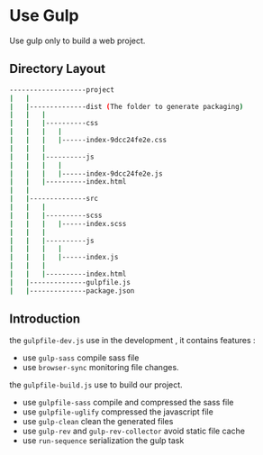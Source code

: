# Use Gulp

Use gulp only to build a web project.

## Directory Layout

```sh
-------------------project
|   |
|   |--------------dist (The folder to generate packaging)
|   |   |
|   |   |----------css
|   |   |   |
|   |   |   |------index-9dcc24fe2e.css
|   |   |
|   |   |----------js
|   |   |   |
|   |   |   |------index-9dcc24fe2e.js
|   |   |----------index.html 
|   |
|   |--------------src
|   |   |
|   |   |----------scss
|   |   |   |------index.scss
|   |   |
|   |   |----------js
|   |   |   |
|   |   |   |------index.js
|   |   |
|   |   |----------index.html
|   |--------------gulpfile.js
|   |--------------package.json
```

## Introduction

the `gulpfile-dev.js` use in the development , it contains features :

- use `gulp-sass` compile sass file
- use `browser-sync` monitoring file changes.

the `gulpfile-build.js` use to build our project.

- use `gulpfile-sass` compile and compressed the sass file
- use `gulpfile-uglify` compressed the javascript file
- use `gulp-clean` clean the generated files
- use `gulp-rev` and `gulp-rev-collector` avoid static file cache
- use `run-sequence` serialization the gulp task